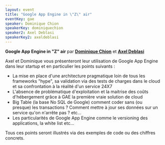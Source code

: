 ```yaml
---
layout: event
title: "Google App Engine in \"Z\" air"
eventKey: gae
speaker: Dominique Chion
speakerKey: dominiquechion
speaker2: Axel Deblasi
speakerKey2: axeldeblasi
---
```


**Google App Engine in "Z" air**
par **[Dominique Chion](/jug/speakers.html?key=dominiquechion)** et **[Axel Deblasi](/jug/speakers.html?key=axeldeblasi)**

Axel et Dominique vous présenteront leur utilisation de Google App Engine dans leur startup et en particulier les points suivants :
- La mise en place d'une architecture pragmatique loin de tous les frameworks "hype", sa validation via des tests de charges dans le cloud et sa confrontation à la réalité d'un service 24X7
- L'absence de problématique d'exploitation et la maitrise des coûts d'hébergement grâce à GAE la première vraie solution de cloud
- Big Table (la base No SQL de Google) comment coder sans (ou presque) les transactions ? Comment mettre à jour ses données sur un service qu'on n'arrête pas ? etc...
- Les particularités de Google App Engine comme le versioning des applications, la white list etc...

Tous ces points seront illustrés via des exemples de code ou des chiffres concrets.